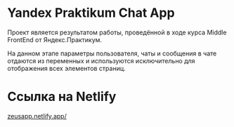 # Yandex Praktikum Chat App 
Проект является результатом работы, проведённой в ходе курса Middle FrontEnd от Яндекс.Практикум.

На данном этапе параметры пользователя, чаты и сообщения в чате отдаются из переменных и используются исключительно для отображения всех элементов страниц.

# Ссылка на Netlify
<a href="https://zeusapp.netlify.app/" target="_blank">zeusapp.netlify.app/</a>
